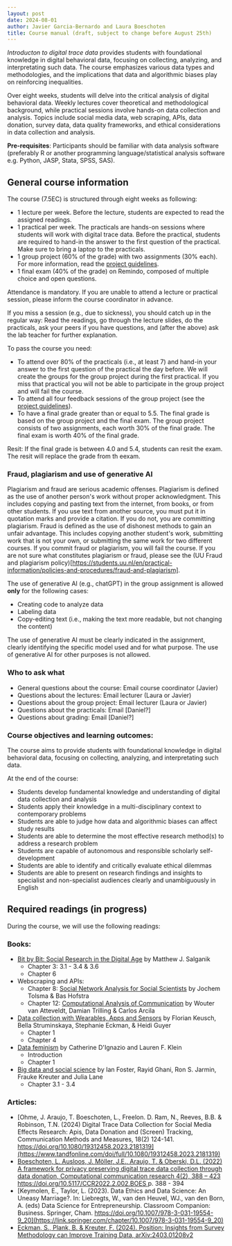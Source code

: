 ```yaml
---
layout: post
date: 2024-08-01
author: Javier Garcia-Bernardo and Laura Boeschoten
title: Course manual (draft, subject to change before August 25th)
---
```


_Introducton to digital trace data_ provides students with foundational knowledge in digital behavioral data, focusing on collecting, analyzing, and interpretating such data. The course emphasizes various data types and methodologies, and the implications that data and algorithmic biases play on reinforcing inequalities.

Over eight weeks, students will delve into the critical analysis of digital behavioral data. Weekly lectures cover theoretical and methodological background, while practical sessions involve hands-on data collection and analysis. Topics include social media data, web scraping, APIs, data donation, survey data, data quality frameworks, and ethical considerations in data collection and analysis. 

**Pre-requisites**: Participants should be familiar with data analysis software (preferably R or another programming language/statistical analysis software e.g. Python, JASP, Stata, SPSS, SAS).


## General course information
The course (7.5EC) is structured through eight weeks as following:
* 1 lecture per week. Before the lecture, students are expected to read the assigned readings.
* 1 practical per week. The practicals are hands-on sessions where students will work with digital trace data. Before the practical, students are required to hand-in the answer to the first question of the practical. Make sure to bring a laptop to the practicals.
* 1 group project (60% of the grade) with two assignments (30% each). For more information, read the [project guidelines](project.html). 
* 1 final exam (40% of the grade) on Remindo, composed of multiple choice and open questions.

Attendance is mandatory. If you are unable to attend a lecture or practical session, please inform the course coordinator in advance.

If you miss a session (e.g., due to sickness), you should catch up in the regular way: Read the readings, go through the lecture slides, do the practicals, ask your peers if you have questions, and (after the above) ask the lab teacher for further explanation.

To pass the course you need:
- To attend over 80% of the practicals (i.e., at least 7) and hand-in your answer to the first question of the practical the day before. We will create the groups for the group project during the first practical. If you miss that practical you will not be able to participate in the group project and will fail the course. 
- To attend all four feedback sessions of the group project (see the [project guidelines](project.html)).
- To have a final grade greater than or equal to 5.5. The final grade is based on the group project and the final exam. The group project consists of two assignments, each worth 30% of the final grade. The final exam is worth 40% of the final grade.

Resit: If the final grade is between 4.0 and 5.4, students can resit the exam. The resit will replace the grade from th eexam.

### Fraud, plagiarism and use of generative AI
Plagiarism and fraud are serious academic offenses. Plagiarism is defined as the use of another person's work without proper acknowledgment. This includes copying and pasting text from the internet, from books, or from other students. If you use text from another source, you must put it in quotation marks and provide a citation. If you do not, you are committing plagiarism. Fraud is defined as the use of dishonest methods to gain an unfair advantage. This includes copying another student's work, submitting work that is not your own, or submitting the same work for two different courses. If you commit fraud or plagiarism, you will fail the course. If you are not sure what constitutes plagiarism or fraud, please see the (UU Fraud and plagiarism policy)[https://students.uu.nl/en/practical-information/policies-and-procedures/fraud-and-plagiarism].


The use of generative AI (e.g., chatGPT) in the group assignment is allowed __only__ for the following cases:
- Creating code to analyze data
- Labeling data
- Copy-editing text (i.e., making the text more readable, but not changing the content)

The use of generative AI must be clearly indicated in the assignment, clearly identifying the specific model used and for what purpose. The use of generative AI for other purposes is not allowed.


### Who to ask what
* General questions about the course: Email course coordinator (Javier)
* Questions about the lectures: Email lecturer (Laura or Javier)
* Questions about the group project: Email lecturer (Laura or Javier)
* Questions about the practicals: Email [Daniel?]
* Questions about grading: Email [Daniel?]

### Course objectives and learning outcomes:
The course aims to provide students with foundational knowledge in digital behavioral data, focusing on collecting, analyzing, and interpretating such data.

At the end of the course:
* Students develop fundamental knowledge and understanding of digital data collection and analysis 
* Students apply their knowledge in a multi-disciplinary context to contemporary problems 
* Students are able to judge how data and algorithmic biases can affect study results
* Students are able to determine the most effective research method(s) to address a research problem 
* Students are capable of autonomous and responsible scholarly self-development 
* Students are able to identify and critically evaluate ethical dilemmas 
* Students are able to present on research findings and insights to specialist and non-specialist audiences clearly and unambiguously in English
 

## Required readings (in progress)
During the course, we will use the following readings:
### Books: 
* [Bit by Bit: Social Research in the Digital Age](https://www.bitbybitbook.com/en/1st-ed/preface/) by Matthew J. Salganik
  * Chapter 3: 3.1 - 3.4 & 3.6 
  * Chapter 6 
* Webscraping and APIs:
  * Chapter 8: [Social Network Analysis for Social Scientists](https://jochemtolsma.github.io/SNA-4-Social-Scientists/webintro.html) by Jochem Tolsma & Bas Hofstra
  * Chapter 12: [Computational Analysis of Communication](https://cssbook.net/) by Wouter van Atteveldt, Damian Trilling & Carlos Arcila
* [Data collection with Wearables, Apps and Sensors](https://bookdown.org/wasbook_feedback/was/) by Florian Keusch, Bella Struminskaya, Stephanie Eckman, & Heidi Guyer
  * Chapter 1
  * Chapter 4
* [Data feminism](https://data-feminism.mitpress.mit.edu/) by Catherine D'Ignazio and Lauren F. Klein
  * Introduction
  * Chapter 1 
* [Big data and social science](https://textbook.coleridgeinitiative.org/) by Ian Foster, Rayid Ghani, Ron S. Jarmin, Frauke Kreuter and Julia Lane
  * Chapter 3.1 - 3.4

### Articles: 
* [Ohme, J. Araujo, T. Boeschoten, L., Freelon. D. Ram, N., Reeves, B.B. & Robinson, T.N. (2024) Digital Trace Data Collection for Social Media Effects Research: Apis, Data Donation and (Screen) Tracking, Communication Methods and Measures, 18(2) 124-141. https://doi.org/10.1080/19312458.2023.2181319](https://www.tandfonline.com/doi/full/10.1080/19312458.2023.2181319)
* [Boeschoten, L. Ausloos, J. Möller, J.E., Araujo, T. & Oberski, D.L. (2022) A framework for privacy preserving digital trace data collection through data donation, Computational communication research 4(2), 388 – 423 https://doi.org/10.5117/CCR2022.2.002.BOES ](https://www.aup-online.com/content/journals/10.5117/CCR2022.2.002.BOES) p. 388 - 394
* [Keymolen, E., Taylor, L. (2023). Data Ethics and Data Science: An Uneasy Marriage?. In: Liebregts, W., van den Heuvel, WJ., van den Born, A. (eds) Data Science for Entrepreneurship. Classroom Companion: Business. Springer, Cham. https://doi.org/10.1007/978-3-031-19554-9_20](https://link.springer.com/chapter/10.1007/978-3-031-19554-9_20)
* [Eckman, S., Plank, B. & Kreuter, F. (2024). Position: Insights from Survey Methodology can Improve Training Data, arXiv:2403.01208v2](https://arxiv.org/pdf/2403.01208) 




